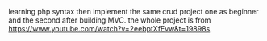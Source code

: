 learning php syntax then implement the same crud project one as beginner and the second after building MVC.
the whole project is from https://www.youtube.com/watch?v=2eebptXfEvw&t=19898s.
